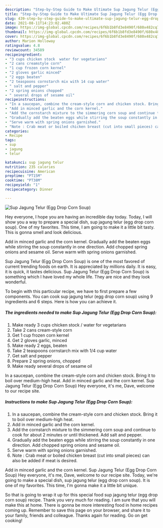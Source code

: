 ```yaml
---
description: "Step-by-Step Guide to Make Ultimate Sup Jagung Telur (Egg Drop Corn Soup)"
title: "Step-by-Step Guide to Make Ultimate Sup Jagung Telur (Egg Drop Corn Soup)"
slug: 439-step-by-step-guide-to-make-ultimate-sup-jagung-telur-egg-drop-corn-soup
date: 2021-08-11T14:23:02.480Z
image: https://img-global.cpcdn.com/recipes/6f6b1b8fd3e8490f/680x482cq70/sup-jagung-telur-egg-drop-corn-soup-recipe-main-photo.jpg
thumbnail: https://img-global.cpcdn.com/recipes/6f6b1b8fd3e8490f/680x482cq70/sup-jagung-telur-egg-drop-corn-soup-recipe-main-photo.jpg
cover: https://img-global.cpcdn.com/recipes/6f6b1b8fd3e8490f/680x482cq70/sup-jagung-telur-egg-drop-corn-soup-recipe-main-photo.jpg
author: Marion Holloway
ratingvalue: 4.8
reviewcount: 34589
recipeingredient:
- "3 cups chicken stock  water for vegetarians"
- "2 cans creamstyle corn"
- "1 cup frozen corn kernel"
- "2 gloves garlic minced"
- "2 eggs beaten"
- "2 teaspoons cornstarch mix with 14 cup water"
- " salt and pepper"
- "2 spring onions chopped"
- " several drops of sesame oil"
recipeinstructions:
- "In a saucepan, combine the cream-style corn and chicken stock. Bring it to boil over medium-high heat."
- "Add in minced garlic and the corn kernel."
- "Add the cornstarch mixture to the simmering corn soup and continue to cook for about 2 minutes or until thickened. Add salt and pepper."
- "Gradually add the beaten eggs while stirring the soup constantly in one direction. Add chopped spring onions and sesame oil."
- "Serve warm with spring onions garnished."
- "Note : Crab meat or boiled chicken breast (cut into small pieces) can also be added if meat is desired."
categories:
- Recipe
tags:
- sup
- jagung
- telur

katakunci: sup jagung telur 
nutrition: 235 calories
recipecuisine: American
preptime: "PT15M"
cooktime: "PT38M"
recipeyield: "1"
recipecategory: Dinner

---
```



![Sup Jagung Telur (Egg Drop Corn Soup)](https://img-global.cpcdn.com/recipes/6f6b1b8fd3e8490f/680x482cq70/sup-jagung-telur-egg-drop-corn-soup-recipe-main-photo.jpg)

Hey everyone, I hope you are having an incredible day today. Today, I will show you a way to prepare a special dish, sup jagung telur (egg drop corn soup). One of my favorites. This time, I am going to make it a little bit tasty. This is gonna smell and look delicious.

Add in minced garlic and the corn kernel. Gradually add the beaten eggs while stirring the soup constantly in one direction. Add chopped spring onions and sesame oil. Serve warm with spring onions garnished.

Sup Jagung Telur (Egg Drop Corn Soup) is one of the most favored of current trending foods on earth. It is appreciated by millions daily. It is easy, it is quick, it tastes delicious. Sup Jagung Telur (Egg Drop Corn Soup) is something which I have loved my whole life. They are nice and they look wonderful.


To begin with this particular recipe, we have to first prepare a few components. You can cook sup jagung telur (egg drop corn soup) using 9 ingredients and 6 steps. Here is how you can achieve it.

<!--inarticleads1-->

##### The ingredients needed to make Sup Jagung Telur (Egg Drop Corn Soup):

1. Make ready 3 cups chicken stock / water for vegetarians
1. Take 2 cans cream-style corn
1. Get 1 cup frozen corn kernel
1. Get 2 gloves garlic, minced
1. Make ready 2 eggs, beaten
1. Take 2 teaspoons cornstarch mix with 1/4 cup water
1. Get  salt and pepper
1. Prepare 2 spring onions, chopped
1. Make ready  several drops of sesame oil


In a saucepan, combine the cream-style corn and chicken stock. Bring it to boil over medium-high heat. Add in minced garlic and the corn kernel. Sup Jagung Telur (Egg Drop Corn Soup) Hey everyone, it&#39;s me, Dave, welcome to our recipe site. 

<!--inarticleads2-->

##### Instructions to make Sup Jagung Telur (Egg Drop Corn Soup):

1. In a saucepan, combine the cream-style corn and chicken stock. Bring it to boil over medium-high heat.
1. Add in minced garlic and the corn kernel.
1. Add the cornstarch mixture to the simmering corn soup and continue to cook for about 2 minutes or until thickened. Add salt and pepper.
1. Gradually add the beaten eggs while stirring the soup constantly in one direction. Add chopped spring onions and sesame oil.
1. Serve warm with spring onions garnished.
1. Note : Crab meat or boiled chicken breast (cut into small pieces) can also be added if meat is desired.


Add in minced garlic and the corn kernel. Sup Jagung Telur (Egg Drop Corn Soup) Hey everyone, it&#39;s me, Dave, welcome to our recipe site. Today, we&#39;re going to make a special dish, sup jagung telur (egg drop corn soup). It is one of my favorites. This time, I&#39;m gonna make it a little bit unique. 

So that is going to wrap it up for this special food sup jagung telur (egg drop corn soup) recipe. Thank you very much for reading. I am sure that you will make this at home. There is gonna be more interesting food in home recipes coming up. Remember to save this page on your browser, and share it to your family, friends and colleague. Thanks again for reading. Go on get cooking!
